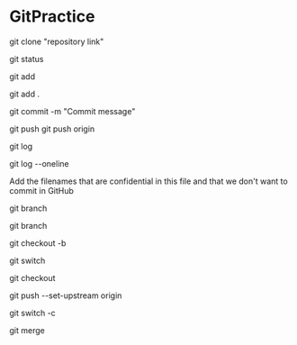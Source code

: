 # GitPractice

<!-- //To clone a repository -->
git clone "repository link"

<!-- //To check the status of the git files  -->
<!-- Untracked - U -->
<!-- Modified - M -->
git status

<!-- //To add files in the git -->

<!-- To add a specific file  -->
git add <filename>

<!-- To add all the files that you have worked on -->
git add .

<!-- //Commit Changes to the repository -->
git commit -m "Commit message"

<!-- //Push the files to the github -->
git push
git push origin <branchName>

<!-- To get information of the commits made so far -->
git log

<!-- To get information of commits made so far in short form -->
git log --oneline

<!-- .gitignore -->
Add the filenames that are confidential in this file and that we don't want to commit in GitHub

<!-- To check in which branch we are currently in -->
git branch

<!-- To create a new branch -->
git branch <branchName>

git checkout -b <branchName>

<!-- To switch branch -->
git switch <branchName>

git checkout <branchName>

<!-- To add an upstream branch -->
git push --set-upstream origin <branchName>

<!-- To make a new branch & then switch into it -->
git switch -c <branchName>

<!-- To merge data from a branch of a Github -->
git merge <branchName>
